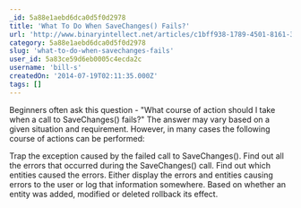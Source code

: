 ```yaml
---
_id: 5a88e1aebd6dca0d5f0d2978
title: 'What To Do When SaveChanges() Fails?'
url: 'http://www.binaryintellect.net/articles/c1bff938-1789-4501-8161-3f38bc465a8b.aspx'
category: 5a88e1aebd6dca0d5f0d2978
slug: 'what-to-do-when-savechanges-fails'
user_id: 5a83ce59d6eb0005c4ecda2c
username: 'bill-s'
createdOn: '2014-07-19T02:11:35.000Z'
tags: []
---
```


Beginners often ask this question - "What course of action should I take when a call to SaveChanges() fails?" The answer may vary based on a given situation and requirement. However, in many cases the following course of actions can be performed:

Trap the exception caused by the failed call to SaveChanges().
Find out all the errors that occurred during the SaveChanges() call.
Find out which entities caused the errors.
Either display the errors and entities causing errors to the user or log that information somewhere.
Based on whether an entity was added, modified or deleted rollback its effect.
